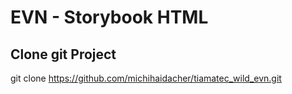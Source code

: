 # EVN - Storybook HTML 

## Clone git Project 
git clone https://github.com/michihaidacher/tiamatec_wild_evn.git
